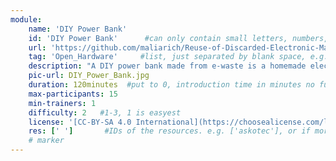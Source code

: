```yaml
---
module:
    name: 'DIY Power Bank'
    id: 'DIY Power Bank'      #can only contain small letters, numbers, minus and underscore. needs to be the same as the file name
    url: 'https://github.com/maliarich/Reuse-of-Discarded-Electronic-Materials/blob/main/DIY-Power-Bank.md'     #url that is linked in the table view, can be empty
    tag: 'Open_Hardware'     #list, just separated by blank space, e.g. 'Web Open_Source'
    description: "A DIY power bank made from e-waste is a homemade electrical device that provides portable power for charging electronic devices such as smartphones and tablets. It is assembled using discarded electronic components salvaged from old or broken electronics. These components typically include lithium-ion batteries, charging circuits, and USB ports. By repurposing e-waste, this DIY power bank reduces waste and provides a functional and eco-friendly power solution."
    pic-url: DIY_Power_Bank.jpg
    duration: 120minutes  #put to 0, introduction time in minutes no function currently, the resources have their own time blocks
    max-participants: 15
    min-trainers: 1
    difficulty: 2   #1-3, 1 is easyest
    license: '[CC-BY-SA 4.0 International](https://choosealicense.com/licenses/cc-by-sa-4.0/)'
    res: [' ']       #IDs of the resources. e.g. ['askotec'], or if more: ['askotec', 'ohg']
    # marker
---  
```

